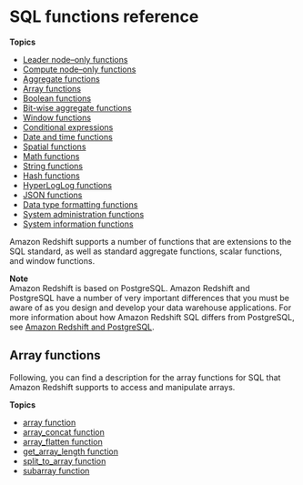 # SQL functions reference<a name="c_SQL_functions"></a>

**Topics**
+ [Leader node–only functions](c_SQL_functions_leader_node_only.md)
+ [Compute node–only functions](c_SQL_functions_compute_node_only.md)
+ [Aggregate functions](c_Aggregate_Functions.md)
+ [Array functions](#c_Array_Functions)
+ [Boolean functions](c_Boolean_Functions.md)
+ [Bit\-wise aggregate functions](c_bitwise_aggregate_functions.md)
+ [Window functions](c_Window_functions.md)
+ [Conditional expressions](c_conditional_expressions.md)
+ [Date and time functions](Date_functions_header.md)
+ [Spatial functions](geospatial-functions.md)
+ [Math functions](Math_functions.md)
+ [String functions](String_functions_header.md)
+ [Hash functions](hash-functions.md)
+ [HyperLogLog functions](hyperloglog-functions.md)
+ [JSON functions](json-functions.md)
+ [Data type formatting functions](r_Data_type_formatting.md)
+ [System administration functions](r_System_administration_functions.md)
+ [System information functions](r_System_information_functions.md)

Amazon Redshift supports a number of functions that are extensions to the SQL standard, as well as standard aggregate functions, scalar functions, and window functions\.

**Note**  
Amazon Redshift is based on PostgreSQL\. Amazon Redshift and PostgreSQL have a number of very important differences that you must be aware of as you design and develop your data warehouse applications\. For more information about how Amazon Redshift SQL differs from PostgreSQL, see [Amazon Redshift and PostgreSQL](c_redshift-and-postgres-sql.md)\.

## Array functions<a name="c_Array_Functions"></a>

Following, you can find a description for the array functions for SQL that Amazon Redshift supports to access and manipulate arrays\.

**Topics**
+ [array function](r_array.md)
+ [array\_concat function](r_array_concat.md)
+ [array\_flatten function](array_flatten.md)
+ [get\_array\_length function](get_array_length.md)
+ [split\_to\_array function](split_to_array.md)
+ [subarray function](r_subarray.md)